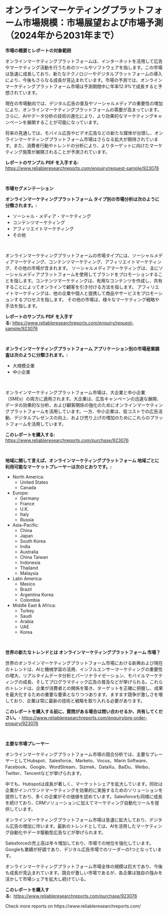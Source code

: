 <p><h1>オンラインマーケティングプラットフォーム市場規模：市場展望および市場予測（2024年から2031年まで）</h1></p><p><strong>市場の概要とレポートの対象範囲</strong></p>
<p><p>オンラインマーケティングプラットフォームは、インターネットを活用して広告やマーケティング活動を行うためのツールやソフトウェアを指します。この市場は急速に成長しており、新たなテクノロジーやデジタルプラットフォームの導入により、今後もさらなる成長が見込まれています。市場の予測では、オンラインマーケティングプラットフォーム市場は予測期間中に年率12.9%で成長すると予想されています。</p><p>現在の市場動向では、デジタル広告の普及やソーシャルメディアの重要性の増加により、オンラインマーケティングプラットフォームの需要が高まっています。さらに、AIやデータ分析の技術の進化により、より効果的なマーケティングキャンペーンを展開することが可能になっています。</p><p>将来の見通しでは、モバイル広告やビデオ広告などの新たな媒体が台頭し、オンラインマーケティングプラットフォーム市場はさらなる拡大が期待されています。また、消費者行動やトレンドの分析により、よりターゲットに向けたマーケティング施策が展開されることが予測されています。</p></p>
<p><strong>レポートのサンプル PDF を入手する:</strong> <a href="https://www.reliableresearchreports.com/enquiry/request-sample/923076">https://www.reliableresearchreports.com/enquiry/request-sample/923076</a></p>
<p>&nbsp;</p>
<p><strong>市場セグメンテーション</strong></p>
<p><strong>オンラインマーケティングプラットフォーム タイプ別の市場分析は次のように分類されます。:</strong></p>
<p><ul><li>ソーシャル・メディア・マーケティング</li><li>コンテンツマーケティング</li><li>アフィリエイトマーケティング</li><li>その他</li></ul></p>
<p>&nbsp;</p>
<p><p>オンラインマーケティングプラットフォームの市場タイプには、ソーシャルメディアマーケティング、コンテンツマーケティング、アフィリエイトマーケティング、その他の市場が含まれます。 ソーシャルメディアマーケティングは、主にソーシャルメディアプラットフォームを使用してブランドをプロモーションすることを指します。コンテンツマーケティングは、有用なコンテンツを作成し、共有することによってオンラインで顧客を引き付ける方法を指します。 アフィリエイトマーケティングは、他の企業や個人と提携して商品やサービスをプロモーションするプロセスを指します。 その他の市場は、様々なマーケティング戦略や手法を指します。</p></p>
<p><strong>レポートのサンプル PDF を入手する:</strong>&nbsp;<a href="https://www.reliableresearchreports.com/enquiry/request-sample/923076">https://www.reliableresearchreports.com/enquiry/request-sample/923076</a></p>
<p>&nbsp;</p>
<p><strong> オンラインマーケティングプラットフォーム アプリケーション別の市場産業調査は次のように分類されます。:</strong></p>
<p><ul><li>大規模企業</li><li>中小企業</li></ul></p>
<p>&nbsp;</p>
<p><p>オンラインマーケティングプラットフォーム市場は、大企業と中小企業（SMEs）の両方に適用されます。大企業は、広告キャンペーンの迅速な展開、データの効果的な分析、および顧客関係の強化のためにオンラインマーケティングプラットフォームを活用しています。一方、中小企業は、低コストでの広告活動、デジタルプレゼンスの向上、および売り上げの増加のためにこれらのプラットフォームを活用しています。</p></p>
<p><strong>このレポートを購入する:</strong>&nbsp; <a href="https://www.reliableresearchreports.com/purchase/923076">https://www.reliableresearchreports.com/purchase/923076</a></p>
<p>&nbsp;</p>
<p><strong>地域に関して言えば、オンラインマーケティングプラットフォーム 地域ごとに利用可能なマーケットプレーヤーは次のとおりです。:</strong></p>
<p><ul>
    <li>
        North America:
        <ul>
            <li>United States</li>
            <li>Canada</li>
        </ul>
    </li>
    <li>
        Europe:
        <ul>
            <li>Germany</li>
            <li>France</li>
            <li>U.K.</li>
            <li>Italy</li>
            <li>Russia</li>
        </ul>
    </li>
    <li>
        Asia-Pacific:
        <ul>
            <li>China</li>
            <li>Japan</li>
            <li>South Korea</li>
            <li>India</li>
            <li>Australia</li>
            <li>China Taiwan</li>
            <li>Indonesia</li>
            <li>Thailand</li>
            <li>Malaysia</li>
        </ul>
    </li>
    <li>
        Latin America:
        <ul>
            <li>Mexico</li>
            <li>Brazil</li>
            <li>Argentina Korea</li>
            <li>Colombia</li>
        </ul>
    </li>
    <li>
        Middle East & Africa:
        <ul>
            <li>Turkey</li>
            <li>Saudi</li>
            <li>Arabia</li>
            <li>UAE</li>
            <li>Korea</li>
        </ul>
    </li>
    </ul></p>
<p>&nbsp;</p>
<p><strong>世界の新たなトレンドとは オンラインマーケティングプラットフォーム 市場？</strong></p>
<p><p>世界のオンラインマーケティングプラットフォーム市場における新興および現在のトレンドは、AIと機械学習の活用、インフルエンサーマーケティングの重要性の増大、リアルタイムデータ分析とパーソナライゼーション、モバイルマーケティングの成長、そしてプログラマティック広告の普及などが挙げられる。これらのトレンドは、企業が消費者との関係を築き、ターゲットを正確に把握し、成果を最大化するための重要な要素となりつつあります。ますます競争が激しさを増しており、企業は常に最新の技術と戦略を取り入れる必要があります。</p></p>
<p><strong>このレポートを購入する前に、質問がある場合は問い合わせるか、共有してください。</strong>- <a href="https://www.reliableresearchreports.com/enquiry/pre-order-enquiry/923076">https://www.reliableresearchreports.com/enquiry/pre-order-enquiry/923076</a></p>
<p>&nbsp;</p>
<p><strong>主要な市場プレーヤー</strong></p>
<p><p>オンラインマーケティングプラットフォーム市場の競合分析では、主要なプレーヤーとしてHubspot、Salesforce、Marketo、Vocus、Marin Software、Facebook、Google、WordStream、Sizmek、DataXu、BaiDu、Weibo、Twitter、Tencentなどが挙げられます。</p><p>中でも、Hubspotは成長が著しく、マーケットシェアを拡大しています。同社は企業がインバウンドマーケティングを効果的に実施するためのソリューションを提供しており、多くの企業がその価値を認めています。Salesforceも同様に成長を続けており、CRMソリューションに加えてマーケティング自動化ツールを提供しています。</p><p>オンラインマーケティングプラットフォーム市場は急速に拡大しており、デジタル広告の増加に伴います。最新のトレンドとしては、AIを活用したマーケティング自動化やデータ駆動型広告などが挙げられます。</p><p>Salesforceの売上高は年々増加しており、市場での地位を強化しています。Googleも業績が好調であり、デジタル広告市場でのリーダーの1つとなっています。</p><p>オンラインマーケティングプラットフォーム市場全体の規模は巨大であり、今後も成長が見込まれています。競合が激しい市場であるが、各企業は独自の強みを活かして市場シェアを拡大し続けている。</p></p>
<p><strong>このレポートを購入する:</strong>&nbsp;&nbsp;<a href="https://www.reliableresearchreports.com/purchase/923076">https://www.reliableresearchreports.com/purchase/923076</a></p>
<p>Check more reports on https://www.reliableresearchreports.com/</p>